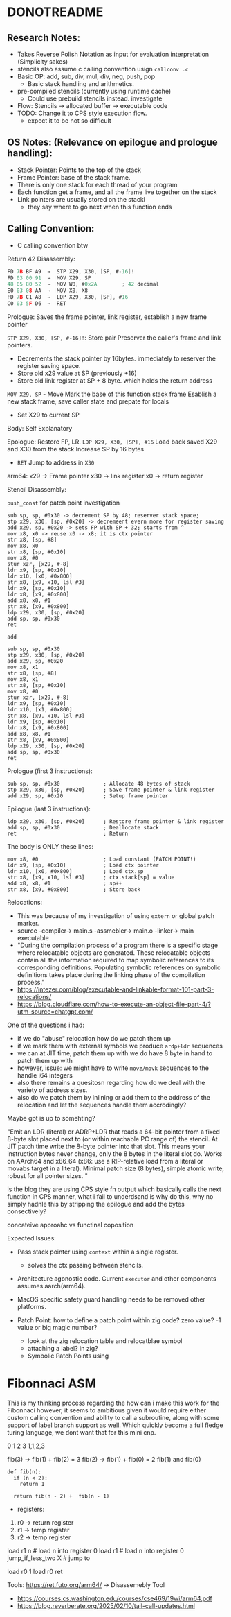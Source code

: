 # DONOTREADME

## Research Notes:
- Takes Reverse Polish Notation as input for evaluation interpretation (Simplicity sakes)
- stencils also assume c calling convention usign `callconv .c`
- Basic OP: add, sub, div, mul, div, neg, push, pop
    - Basic stack handling and arithmetics.
- pre-compiled stencils (currently using runtime cache) 
   -  Could use prebuild stencils instead. investigate
- Flow: Stencils -> allocated buffer -> executable code
- TODO: Change it to CPS style execution flow. 
  - expect it to be not so difficult
  
## OS Notes: (Relevance on epilogue and prologue handling):

- Stack Pointer: Points to the top of the stack
- Frame Pointer: base of the stack frame.
- There is only one stack for each thread of your program
- Each function get a frame, and all the frame live together on the stack
- Link pointers are usually stored on the stackl
  - they say where to go next when this function ends

## Calling Convention:
- C calling convention btw

Return 42 Disassembly:
```c
FD 7B BF A9  →  STP X29, X30, [SP, #-16]!
FD 03 00 91  →  MOV X29, SP
48 05 80 52  →  MOV W8, #0x2A        ; 42 decimal
E0 03 08 AA  →  MOV X0, X8
FD 7B C1 A8  →  LDP X29, X30, [SP], #16
C0 03 5F D6  →  RET
```

Prologue: Saves the frame pointer, link register, establish a new frame pointer

`STP X29, X30, [SP, #-16]!`: Store pair
Preserver the caller's frame and link pointers.
- Decrements the stack pointer by 16bytes. immediately to reserver the register saving space.
- Store old x29 value at SP (previously +16)
- Store old link register at SP + 8 byte. which holds the return address

`MOV X29, SP` - Move
Mark the base of this function stack frame
Esablish a new stack frame, save caller state and prepate for locals
- Set X29 to current SP

Body: Self Explanatory

Epologue: Restore FP, LR.
`LDP X29, X30, [SP], #16`
Load back saved X29 and X30 from the stack
Increase SP by 16 bytes
- `RET`
Jump to address in `X30`

arm64:
x29 -> Frame pointer
x30 -> link register
x0 -> return register

Stencil Disassembly: 

`push_const` for patch point investigation
```
sub sp, sp, #0x30 -> decrement SP by 48; reserver stack space; 
stp x29, x30, [sp, #0x20] -> decremeent evern more for register saving
add x29, sp, #0x20 -> sets FP with SP + 32; starts from ^
mov x8, x0 -> reuse x0 -> x8; it is ctx pointer
str x8, [sp, #8]
mov x8, x0
str x8, [sp, #0x10]
mov x8, #0
stur xzr, [x29, #-8]
ldr x9, [sp, #0x10]
ldr x10, [x0, #0x800]
str x8, [x9, x10, lsl #3]
ldr x9, [sp, #0x10]
ldr x8, [x9, #0x800]
add x8, x8, #1
str x8, [x9, #0x800]
ldp x29, x30, [sp, #0x20]
add sp, sp, #0x30
ret 
```

`add` 
```
sub sp, sp, #0x30
stp x29, x30, [sp, #0x20]
add x29, sp, #0x20
mov x8, x1
str x8, [sp, #8]
mov x8, x1
str x8, [sp, #0x10]
mov x8, #0
stur xzr, [x29, #-8]
ldr x9, [sp, #0x10]
ldr x10, [x1, #0x800]
str x8, [x9, x10, lsl #3]
ldr x9, [sp, #0x10]
ldr x8, [x9, #0x800]
add x8, x8, #1
str x8, [x9, #0x800]
ldp x29, x30, [sp, #0x20]
add sp, sp, #0x30
ret 
```

Prologue (first 3 instructions):
```arm64
sub sp, sp, #0x30              ; Allocate 48 bytes of stack
stp x29, x30, [sp, #0x20]      ; Save frame pointer & link register
add x29, sp, #0x20             ; Setup frame pointer
```

Epilogue (last 3 instructions):
```arm64
ldp x29, x30, [sp, #0x20]      ; Restore frame pointer & link register
add sp, sp, #0x30              ; Deallocate stack
ret                            ; Return
```

The body is ONLY these lines:
```arm64
mov x8, #0                     ; Load constant (PATCH POINT!)
ldr x9, [sp, #0x10]            ; Load ctx pointer
ldr x10, [x0, #0x800]          ; Load ctx.sp
str x8, [x9, x10, lsl #3]      ; ctx.stack[sp] = value
add x8, x8, #1                 ; sp++
str x8, [x9, #0x800]           ; Store back
```

Relocations:
- This was because of my investigation of using `extern` or global patch marker.
- source -compiler-> main.s -assmebler-> main.o -linker-> main executable
- "During the compilation process of a program there is a specific stage where relocatable objects are generated. These relocatable objects contain all the information required to map symbolic references to its corresponding definitions. Populating symbolic references on symbolic definitions takes place during the linking phase of the compilation process."
- https://intezer.com/blog/executable-and-linkable-format-101-part-3-relocations/
- https://blog.cloudflare.com/how-to-execute-an-object-file-part-4/?utm_source=chatgpt.com/

One of the questions i had: 
- if we do "abuse" relocation how do we patch them up
- if we mark them with external symbols we produce `ardp+ldr` sequences
- we can at JIT time, patch them up with we do have 8 byte in hand to patch them up with
- however, issue: we might have to write `movz/movk` sequences to the handle i64 integers
- also there remains a quesitosn regarding how do we deal with the variety of address sizes.
- also do we patch them by inlining or add them to the address of the relocation and let the sequences handle them accrodingly?

Maybe gpt is up to somehting?

"Emit an LDR (literal) or ADRP+LDR that reads a 64-bit pointer from a fixed 8-byte slot placed next to (or within reachable PC range of) the stencil. At JIT patch time write the 8-byte pointer into that slot. This means your instruction bytes never change, only the 8 bytes in the literal slot do. Works on AArch64 and x86_64 (x86: use a RIP-relative load from a literal or movabs target in a literal). Minimal patch size (8 bytes), simple atomic write, robust for all pointer sizes. "

is the blog they are using CPS style fn output which basically calls the next function in CPS manner, what i fail to underdsand is why do this, why no simply hadnle this by stripping the epilogue and add the bytes consectively?

concateive approahc vs functinal coposition

Expected Issues:
- Pass stack pointer using `context` within a single register. 
    - solves the ctx passing between stencils.
- Architecture agonostic code. Current `executor` and other components assumes aarch(arm64). 
- MacOS specific safety guard handling needs to be removed other platforms.

- Patch Point: how to define a patch point within zig code? zero value? -1 value or big magic number?
  - look at the zig relocation table and relocatblae symbol
  - attaching a label? in zig?
  - Symbolic Patch Points using 

# Fibonnaci ASM    
This is my thinking process regarding the how can i make this work for the Fibonnaci
however, it seems to ambitious given it would require either custom calling convention and ability to call a subroutine, along with some support of label
branch support as well. Which quickly become a full fledge turing language, we dont want that for this mini cnp.

0 1 2 3 
1,1,2,3

fib(3) -> fib(1) + fib(2) = 3
  fib(2) -> fib(1) + fib(0) = 2
    fib(1) and fib(0)
    
```
def fib(n):
  if (n < 2):
    return 1
  
  return fib(n - 2) +  fib(n - 1)
```
- registers:
1. r0 -> return register
2. r1 -> temp register
3. r2 -> temp register

load r1 n               # load n into register 0
load r1                 # load n into register 0
jump_if_less_two X      # jump to 
 
load r0 1
load r0
ret

Tools:
https://ret.futo.org/arm64/ -> Disassemebly Tool
- https://courses.cs.washington.edu/courses/cse469/19wi/arm64.pdf
- https://blog.reverberate.org/2025/02/10/tail-call-updates.html
